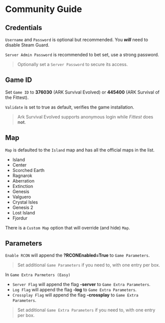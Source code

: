 # Community Guide

## Credentials

`Username` and `Password` is optional but recommended. You **_will_** need to disable Steam Guard.

`Server Admin Password` is recommended to bet set, use a strong password.

> Optionally set a `Server Password` to secure its access.

## Game ID

Set `Game ID` to **376030** (ARK Survival Evolved) or **445400** (ARK Survival of the Fittest).

`Validate` is set to true as default, verifies the game installation.

> Ark Survival Evolved supports anonymous login while _Fittest_ does **not**.

## Map

`Map` is defaulted to the `Island` map and has all the official maps in the list.

- Island
- Center
- Scorched Earth
- Ragnarok
- Aberration
- Extinction
- Genesis
- Valguero
- Crystal Isles
- Genesis 2
- Lost Island
- Fjordur

There is a `Custom Map` option that will override (and hide) `Map`.

## Parameters

`Enable RCON` will append the **?RCONEnabled=True** to `Game Parameters`.

> Set additional `Game Parameters` if you need to, with one entry per box.

In `Game Extra Parmeters (Easy)`

- `Server Flag` will append the flag **-server** to `Game Extra Parameters`.
- `Log Flag` will append the flag **-log** to `Game Extra Parameters`.
- `Crossplay Flag` will append the flag **-crossplay** to `Game Extra Parameters`.

> Set additional `Game Extra Parameters` if you need to, with one entry per box.
